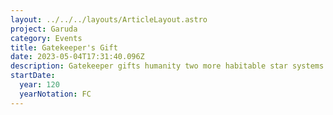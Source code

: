 ```yaml
---
layout: ../../../layouts/ArticleLayout.astro
project: Garuda
category: Events
title: Gatekeeper's Gift
date: 2023-05-04T17:31:40.096Z
description: Gatekeeper gifts humanity two more habitable star systems to colonize.
startDate:
  year: 120
  yearNotation: FC
---
```

